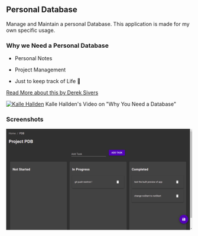 
## Personal Database

Manage and Maintain a personal Database.
This application is made for my own specific usage.

### Why we Need a Personal Database

- Personal Notes

- Project Management

- Just to keep track of Life 💌️

[Read More about this by Derek Sivers](https://sive.rs/dbt)

[![Kalle Hallden](https://img.youtube.com/vi/QfGZpx0iGvM/0.jpg)](https://www.youtube.com/watch?v=QfGZpx0iGvM&t)
Kalle Hallden's Video on "Why You Need a Database"


### Screenshots

![Project Management Page](https://github.com/RajSolai/personal-db-desktop/raw/master/docs/screenshot.png)
